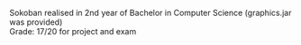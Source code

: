 Sokoban realised in 2nd year of Bachelor in Computer Science (graphics.jar was provided) <br />
Grade: 17/20 for project and exam

